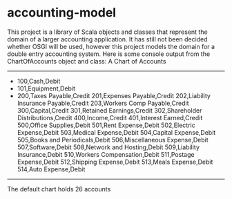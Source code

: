 # accounting-model

This project is a library of Scala objects and classes that represent the domain of a larger
accounting application. It has still not been decided whether OSGI will be used, however this
project models the domain for a double entry accounting system.
Here is some console output from the ChartOfAccounts object and class:
A Chart of Accounts
************************************
* 100,Cash,Debit
* 101,Equipment,Debit
* 200,Taxes Payable,Credit
201,Expenses Payable,Credit
202,Liability Insurance Payable,Credit
203,Workers Comp Payable,Credit
300,Capital,Credit
301,Retained Earnings,Credit
302,Shareholder Distributions,Credit
400,Income,Credit
401,Interest Earned,Credit
500,Office Supplies,Debit
501,Rent Expense,Debit
502,Electric Expense,Debit
503,Medical Expense,Debit
504,Capital Expense,Debit
505,Books and Periodicals,Debit
506,Miscellaneous Expense,Debit
507,Software,Debit
508,Network and Hosting,Debit
509,Liability Insurance,Debit
510,Workers Compensation,Debit
511,Postage Expense,Debit
512,Shipping Expense,Debit
513,Meals Expense,Debit
514,Auto Expense,Debit
************************************
The default chart holds 26 accounts
